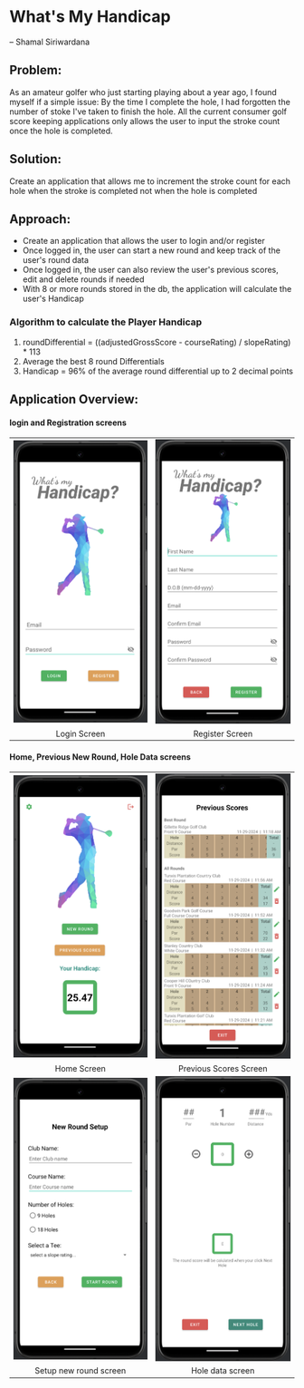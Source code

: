 # What's My Handicap
&ndash; Shamal Siriwardana

## Problem:
<p>As an amateur golfer who just starting playing about a year ago, 
I found myself if a simple issue: By the time I complete the hole, I had forgotten the
number of stoke I've taken to finish the hole. All the current consumer golf score keeping 
applications only allows the user to input the stroke count once the hole is completed.</p>

## Solution: 
<p>Create an application that allows me to increment the stroke count for each hole 
when the stroke is completed not when the hole is completed  </p>

## Approach: 
- Create an application that allows the user to login and/or register
- Once logged in, the user can start a new round and keep track of the user's round data
- Once logged in, the user can also review the user's previous scores, 
edit and delete rounds if needed 
- With 8 or more rounds stored in the db, the application will calculate the user's Handicap


### Algorithm to calculate the Player Handicap

1. roundDifferential = ((adjustedGrossScore - courseRating) / slopeRating) * 113
2. Average the best 8 round Differentials
3. Handicap = 96% of the average round differential up to 2 decimal points 


## Application Overview: 
#### login and Registration screens
<table>
  <tr>
    <td><img src="app/src/main/res/drawable/wmh_login.png" alt="Login Screen" width="300"/></td>
    <td><img src="app/src/main/res/drawable/wmh_register.png" alt="Register Screen" width="300"/></td>
  </tr>
   <tr>
      <td align="center">Login Screen</td>
      <td align="center">Register Screen</td>
   </tr>
</table>

#### Home, Previous New Round, Hole Data screens

<table>
  <tr>
    <td><img src="app/src/main/res/drawable/wmh_home.png" alt="Home screen" width="300"/></td>
    <td><img src="app/src/main/res/drawable/wmh_prev_scores.png" alt="Previous scores screen" width="300"/></td>
      </tr>
    <tr>
      <td align="center">Home Screen</td>
      <td align="center">Previous Scores Screen</td>
        
   </tr>
<tr>
<td><img src="app/src/main/res/drawable/wmh_setup_round.png" alt="Setup new round screen" width="300"/></td>
    <td><img src="app/src/main/res/drawable/wmh_hole_data.png" alt="Enter hole data screen" width="300"/></td>

</tr>
<tr>
<td align="center">Setup new round screen</td>
      <td align="center">Hole data screen</td>
</tr>
</table>